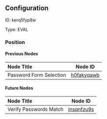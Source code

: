# 
## Configuration
ID:  kerq5fyp8w

Type: EVAL 








### Position

#### Previous Nodes
| Node Title | Node ID |
| :------------- | ------------ |
| Password Form Selection | [h0fakyqawb](./h0fakyqawb.md) | 
 
 #### Future Nodes
| Node Title | Node ID |
| :------------- | ------------ |
| Verify Passwords Match |[jnsqnfzu9s](./jnsqnfzu9s.md) | 